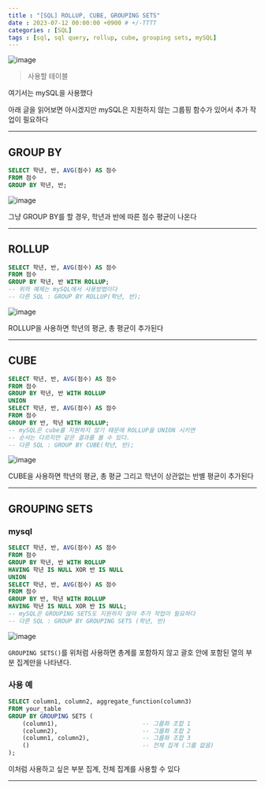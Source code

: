 ```yaml
---
title : "[SQL] ROLLUP, CUBE, GROUPING SETS"
date : 2023-07-12 00:00:00 +0900 # +/-TTTT
categories : [SQL]
tags : [sql, sql query, rollup, cube, grouping sets, mySQL]
---
```


![image](https://github.com/trulyeven/trulyeven.github.io/assets/113951017/a501aac9-a6ed-463f-a10a-9b5b641cbf78)

> 사용할 테이블

여기서는 mySQL을 사용했다

아래 글을 읽어보면 아시겠지만 mySQL은 지원하지 않는 그룹핑 함수가 있어서 추가 작업이 필요하다

---

## GROUP BY

```sql
SELECT 학년, 반, AVG(점수) AS 점수
FROM 점수
GROUP BY 학년, 반;
```
![image](https://github.com/trulyeven/trulyeven.github.io/assets/113951017/055b8511-2b99-4793-93f6-7b68587c1bda)

그냥 GROUP BY를 할 경우, 학년과 반에 따른 점수 평균이 나온다

---


## ROLLUP

```sql
SELECT 학년, 반, AVG(점수) AS 점수
FROM 점수
GROUP BY 학년, 반 WITH ROLLUP; 
-- 위의 예제는 mySQL에서 사용방법이다
-- 다른 SQL : GROUP BY ROLLUP(학년, 반);
```
![image](https://github.com/trulyeven/trulyeven.github.io/assets/113951017/04428eb6-c470-4d65-bb1f-8d9d45d3e0d1)

ROLLUP을 사용하면 학년의 평균, 총 평균이 추가된다

---


## CUBE

```sql
SELECT 학년, 반, AVG(점수) AS 점수
FROM 점수
GROUP BY 학년, 반 WITH ROLLUP
UNION
SELECT 학년, 반, AVG(점수) AS 점수
FROM 점수
GROUP BY 반, 학년 WITH ROLLUP;
-- mySQL은 cube를 지원하지 않기 때문에 ROLLUP을 UNION 시키면
-- 순서는 다르지만 같은 결과를 볼 수 있다.
-- 다른 SQL : GROUP BY CUBE(학년, 반);
```
![image](https://github.com/trulyeven/trulyeven.github.io/assets/113951017/f3eb9731-ab58-4205-bf2a-39ae5bcc183e)

CUBE을 사용하면 학년의 평균, 총 평균 그리고 학년이 상관없는 반별 평균이 추가된다

---


## GROUPING SETS

### mysql

```sql
SELECT 학년, 반, AVG(점수) AS 점수
FROM 점수
GROUP BY 학년, 반 WITH ROLLUP
HAVING 학년 IS NULL XOR 반 IS NULL
UNION
SELECT 학년, 반, AVG(점수) AS 점수
FROM 점수
GROUP BY 반, 학년 WITH ROLLUP
HAVING 학년 IS NULL XOR 반 IS NULL;
-- mySQL은 GROUPING SETS도 지원하지 않아 추가 작업이 필요하다
-- 다른 SQL : GROUP BY GROUPING SETS (학년, 반)
```
![image](https://github.com/trulyeven/trulyeven.github.io/assets/113951017/fdfc4bb9-9446-462f-897d-9d2a96c15fa3)

`GROUPING SETS()`를 위처럼 사용하면 총계를 포함하지 않고 괄호 안에 포함된 열의 부분 집계만을 나타낸다. 


### 사용 예

```sql
SELECT column1, column2, aggregate_function(column3)
FROM your_table
GROUP BY GROUPING SETS (
    (column1),                        -- 그룹화 조합 1
    (column2),                        -- 그룹화 조합 2
    (column1, column2),               -- 그룹화 조합 3
    ()                                -- 전체 집계 (그룹 없음)
);
```
이처럼 사용하고 싶은 부분 집계, 전체 집계를 사용할 수 있다

---
